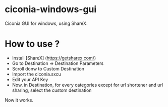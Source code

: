 # ciconia-windows-gui
Ciconia GUI for windows, using ShareX.

How to use ?
============

- Install [ShareX] (https://getsharex.com/)
- Go to Destination => Destination Parameters
- Scroll donw to Custom Destination
- Import the ciconia.sxcu
- Edit your API Key
- Now, in Destination, for every categories except for url shortener and url sharing, select the custom destination

Now it works.
